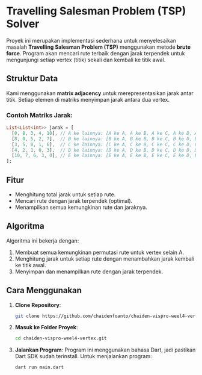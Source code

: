 # Travelling Salesman Problem (TSP) Solver

Proyek ini merupakan implementasi sederhana untuk menyelesaikan masalah **Travelling Salesman Problem (TSP)** menggunakan metode **brute force**. Program akan mencari rute terbaik dengan jarak terpendek untuk mengunjungi setiap vertex (titik) sekali dan kembali ke titik awal.

## Struktur Data

Kami menggunakan **matrix adjacency** untuk merepresentasikan jarak antar titik. Setiap elemen di matriks menyimpan jarak antara dua vertex.

### Contoh Matriks Jarak:
```dart
List<List<int>> jarak = [
  [0, 8, 3, 4, 10], // A ke lainnya: [A ke A, A ke B, A ke C, A ke D, A ke E]
  [8, 0, 5, 2, 7],  // B ke lainnya: [B ke A, B ke B, B ke C, B ke D, B ke E]
  [3, 5, 0, 1, 6],  // C ke lainnya: [C ke A, C ke B, C ke C, C ke D, C ke E]
  [4, 2, 1, 0, 3],  // D ke lainnya: [D ke A, D ke B, D ke C, D ke D, D ke E]
  [10, 7, 6, 3, 0], // E ke lainnya: [E ke A, E ke B, E ke C, E ke D, E ke E]
];
```

## Fitur

- Menghitung total jarak untuk setiap rute.
- Mencari rute dengan jarak terpendek (optimal).
- Menampilkan semua kemungkinan rute dan jaraknya.

## Algoritma

Algoritma ini bekerja dengan:
1. Membuat semua kemungkinan permutasi rute untuk vertex selain A.
2. Menghitung jarak untuk setiap rute dengan menambahkan jarak kembali ke titik awal.
3. Menyimpan dan menampilkan rute dengan jarak terpendek.



## Cara Menggunakan

1. **Clone Repository**:
   ```bash
   git clone https://github.com/chaidenfoanto/chaiden-vispro-weel4-vertex.git
    ```

2. **Masuk ke Folder Proyek**:
   ```bash
   cd chaiden-vispro-weel4-vertex.git
    ```

4. **Jalankan Program**: Program ini menggunakan bahasa Dart, jadi pastikan Dart SDK sudah terinstall.
   Untuk menjalankan program:
    ```bash
    dart run main.dart
    ```

